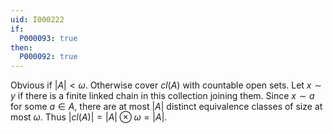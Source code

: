 ```yaml
---
uid: I000222
if:
  P000093: true
then:
  P000092: true
---
```


Obvious if $|A|<\omega$. Otherwise cover $cl(A)$ with countable open sets. Let $x\sim y$ if there is a finite linked chain in this collection joining them. Since $x\sim a$ for some $a\in A$, there are at most $|A|$ distinct equivalence classes of size at most $\omega$. Thus $|cl(A)|=|A|\otimes\omega=|A|$.

